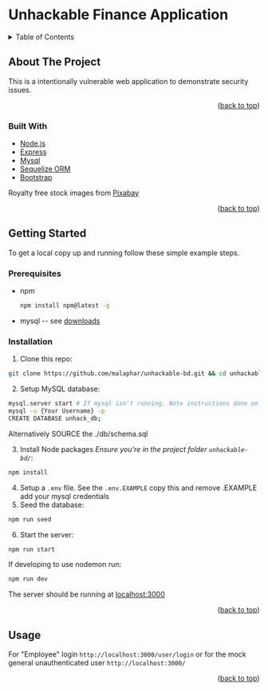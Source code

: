# Unhackable Finance Application
<div id="top"></div>

<!-- TABLE OF CONTENTS -->
<details>
  <summary>Table of Contents</summary>
  <ol>
    <li>
      <a href="#about-the-project">About The Project</a>
      <ul>
        <li><a href="#built-with">Built With</a></li>
      </ul>
    </li>
    <li>
      <a href="#getting-started">Getting Started</a>
      <ul>
        <li><a href="#prerequisites">Prerequisites</a></li>
        <li><a href="#installation">Installation</a></li>
      </ul>
    </li>
    <li><a href="#usage">Usage</a></li>

  </ol>
</details>



<!-- ABOUT THE PROJECT -->
## About The Project

This is a intentionally vulnerable web application to demonstrate security issues. 


<p align="right">(<a href="#top">back to top</a>)</p>



### Built With

* [Node.js](https://nodejs.dev/)
* [Express](https://expressjs.com/)
* [Mysql](https://www.mysql.com/)
* [Sequelize ORM](https://sequelize.org/)
* [Bootstrap](https://getbootstrap.com/docs/5.2/getting-started/introduction/)

Royalty free stock images from [Pixabay](https://pixabay.com/)


<p align="right">(<a href="#top">back to top</a>)</p>



<!-- GETTING STARTED -->
## Getting Started

To get a local copy up and running follow these simple example steps.

### Prerequisites

* npm
  ```sh
  npm install npm@latest -g
  ```
* mysql -- see [downloads](https://www.mysql.com/downloads/)


### Installation

1. Clone this repo: 
```sh 
git clone https://github.com/malaphar/unhackable-bd.git && cd unhackable-bd
```
2. Setup MySQL database: 
```sh
mysql.server start # If mysql isn't running. Note instructions done on MacOS
mysql -u {Your Username} -p
CREATE DATABASE unhack_db;
```
Alternatively SOURCE the ./db/schema.sql

3. Install Node packages *Ensure you're in the project folder ``unhackable-bd/``*:
```sh
npm install
```
4. Setup a ```.env``` file. See the ```.env.EXAMPLE``` copy this and remove .EXAMPLE add your mysql credentials
5. Seed the database:
```sh
npm run seed
```  
6. Start the server:
```sh
npm run start
```
If developing to use nodemon run:
```sh
npm run dev
```
The server should be running at [localhost:3000](http://localhost:3000)


<p align="right">(<a href="#top">back to top</a>)</p>



<!-- USAGE EXAMPLES -->
## Usage

For "Employee" login ```http://localhost:3000/user/login``` or for the mock general unauthenticated user ```http://localhost:3000/```



<p align="right">(<a href="#top">back to top</a>)</p>

